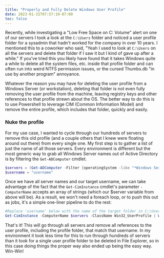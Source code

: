 ```yaml
---
title: "Properly and Fully Delete Windows User Profile"
date: 2023-01-31T07:57:19-07:00
toc: false
---
```


Recently, while investigating a "Low Free Space on C: Volume" alert on one of our servers I took a look at the `C:\Users` folder and noticed a user profile folder for a sysadmin that hadn't worked for the company in over 10 years. I mentioned this to a coworker who said, "Yeah I used to look at `C:\Users` on all the servers and delete that folder if I saw it but I kind of gave up after a while." If you've tried this you likely have found that it takes Windows quite a while to delete all the system files, etc. inside that profile folder and can often run into weird NTFS permission issues, or the cursed Thumbs.db "in use by another program" annoyance.

Whatever the reason you may have for deleting the user profile from a Windows Server (or workstation), deleting that folder is not even fully removing the user profile from the machine, leaving registry keys and other references to that profile strewn about the OS. The better way to do this is to use Powershell to leverage CIM (Common Information Model) and remove the entire profile, which includes that folder, quickly and easily.

### Nuke the profile
For my use case, I wanted to cycle through our hundreds of servers to remove this old profile (and a couple others that I knew were floating around out there) from every single one. My first step is to gather a list of just the name of all those servers. Every environment is different but the most generic way to grab all Windows Server names out of Active Directory is by filtering the `Get-ADComputer` cmdlet.
```powershell
$servers = (Get-ADComputer -Filter {operatingSystem -like "*Windows Server*"}).Name
$username = "username"
```
Once we have all server names and our target username, we can take advantage of the fact that the `Get-CimInstance` cmdlet's parameter `-ComputerName` accepts an array of strings (which our $server variable from above will be). As a result, we won't need a foreach loop, or to push this out as jobs, it's a simple one-liner pipeline to do the rest:
```powershell
#Replace 'username' below with the name of the target folder in C:\Users
Get-CimInstance -ComputerName $servers -ClassName Win32_UserProfile | Where-Object {$_.localpath -like "*$username"} | Remove-CimInstance
```
That's it! This will go through all servers and remove all references to the user profile, including the profile folder, that match that username. In my environment it took less time for this to run through hundreds of servers than it took for a single user profile folder to be deleted in File Explorer, so in this case doing things the proper way also ended up being the easy way. Win-Win!